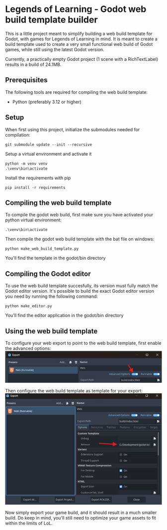 # Legends of Learning - Godot web build template builder
This is a little project meant to simplify building a web build template for Godot, with games for Legends of Learning in mind.
It is meant to create a build template used to create a very small functional web build of Godot games, while still using the latest Godot version.

Currently, a practically empty Godot project (1 scene with a RichTextLabel) results in a build of 24.1MB.

## Prerequisites
The following tools are required for compiling the web build template:
- Python (preferably 3.12 or higher)

## Setup
When first using this project, initialize the submodules needed for compilation:
```commandline
git submodule update --init --recursive
```

Setup a virtual environment and activate it
```commandline
python -m venv venv
.\venv\bin\activate
```

Install the requirements with pip
```commandline
pip install -r requirements
```

## Compiling the web build template
To compile the godot web build, first make sure you have activated your python virtual environment:
```commandline
.\venv\bin\activate
```

Then compile the godot web build template with the bat file on windows:
```commandline
python make_web_build_template.py
```

You'll find the template in the godot/bin directory

## Compiling the Godot editor
To use the web build template succesfully, its version must fully match the Godot editor version. 
It's possible to build the exact Godot editor version you need by running the following command:
```commandline
python make_editor.py
```

You'll find the editor application in the godot/bin directory

## Using the web build template
To configure your web export to point to the web build template, first enable the advanced options:
![export-advanced-options-location.png](images/export-advanced-options-location.png)

Then configure the web build template as template for your export:
![export-template-config-location.png](images/export-template-config-location.png)

Now simply export your game build, and it should result in a much smaller build.
Do keep in mind, you'll still need to optimize your game assets to fit within the limits of LoL.